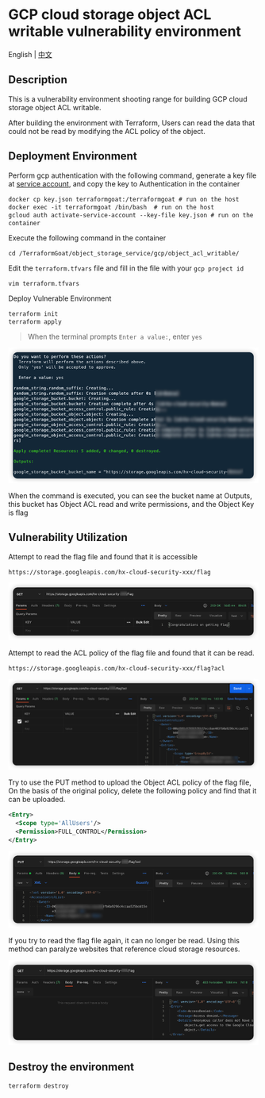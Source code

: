 # GCP cloud storage object ACL writable vulnerability environment

English | [中文](./README_CN.md)

## Description

This is a vulnerability environment shooting range for building GCP cloud storage object ACL writable.

After building the environment with Terraform, Users can read the data that could not be read by modifying the ACL policy of the object.

## Deployment Environment

Perform gcp authentication with the following command, generate a key file at [service account](https://console.cloud.google.com/projectselector2/iam-admin/serviceaccounts?supportedpurview=project), and copy the key to Authentication in the container

```shell
docker cp key.json terraformgoat:/terraformgoat # run on the host
docker exec -it terraformgoat /bin/bash  # run on the host
gcloud auth activate-service-account --key-file key.json # run on the container
```

Execute the following command in the container

```shell
cd /TerraformGoat/object_storage_service/gcp/object_acl_writable/
```

Edit the `terraform.tfvars` file and fill in the file with your `gcp project id`

```shell
vim terraform.tfvars
```

Deploy Vulnerable Environment

```shell
terraform init
terraform apply
```

> When the terminal prompts `Enter a value:`, enter `yes`

![image](../../../images/1650957671.png)

When the command is executed, you can see the bucket name at Outputs, this bucket has Object ACL read and write permissions, and the Object Key is flag

## Vulnerability Utilization

Attempt to read the flag file and found that it is accessible

```shell
https://storage.googleapis.com/hx-cloud-security-xxx/flag
```

![image](../../../images/1650963015.png)

Attempt to read the ACL policy of the flag file and found that it can be read.

```shell
https://storage.googleapis.com/hx-cloud-security-xxx/flag?acl
```

![image](../../../images/1650963085.png)

Try to use the PUT method to upload the Object ACL policy of the flag file, On the basis of the original policy, delete the following policy and find that it can be uploaded.

```xml
<Entry>
  <Scope type='AllUsers'/>
  <Permission>FULL_CONTROL</Permission>
</Entry>
```

![image](../../../images/1650963175.png)

If you try to read the flag file again, it can no longer be read. Using this method can paralyze websites that reference cloud storage resources.

![image](../../../images/1650963238.png)

## Destroy the environment

```shell
terraform destroy
```
